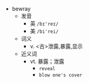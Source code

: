 - bewray
  - 发音
    - 英 `/bɪ'reɪ/`
    - 美 `/bi'rei/`
  - 词义
    - v. <古>泄露,暴露,显示
  - 近义词
    - vt. 暴露；泄露
      - `reveal`
      - `blow one's cover`
